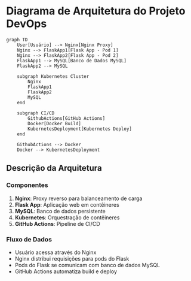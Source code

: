# Diagrama de Arquitetura do Projeto DevOps

```mermaid
graph TD
    User[Usuário] --> Nginx[Nginx Proxy]
    Nginx --> FlaskApp1[Flask App - Pod 1]
    Nginx --> FlaskApp2[Flask App - Pod 2]
    FlaskApp1 --> MySQL[Banco de Dados MySQL]
    FlaskApp2 --> MySQL
    
    subgraph Kubernetes Cluster
        Nginx
        FlaskApp1
        FlaskApp2
        MySQL
    end

    subgraph CI/CD
        GithubActions[GitHub Actions]
        Docker[Docker Build]
        KubernetesDeployment[Kubernetes Deploy]
    end

    GithubActions --> Docker
    Docker --> KubernetesDeployment
```

## Descrição da Arquitetura

### Componentes
1. **Nginx**: Proxy reverso para balanceamento de carga
2. **Flask App**: Aplicação web em contêineres
3. **MySQL**: Banco de dados persistente
4. **Kubernetes**: Orquestração de contêineres
5. **GitHub Actions**: Pipeline de CI/CD

### Fluxo de Dados
- Usuário acessa através do Nginx
- Nginx distribui requisições para pods do Flask
- Pods do Flask se comunicam com banco de dados MySQL
- GitHub Actions automatiza build e deploy
